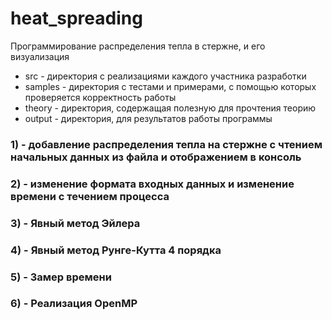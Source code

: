 # heat_spreading
Программирование распределения тепла в стержне, и его визуализация

- src - директория с реализациями каждого участника разработки
- samples - директория с тестами и примерами, с помощью которых проверяется корректность работы
- theory - директория, содержащая полезную для прочтения теорию 
- output - директория, для результатов работы программы


### 1) - добавление распределения тепла на стержне с чтением начальных данных из файла и отображением в консоль
### 2) - изменение формата входных данных и изменение времени с течением процесса
### 3) - Явный метод Эйлера
### 4) - Явный метод Рунге-Кутта 4 порядка
### 5) - Замер времени
### 6) - Реализация OpenMP